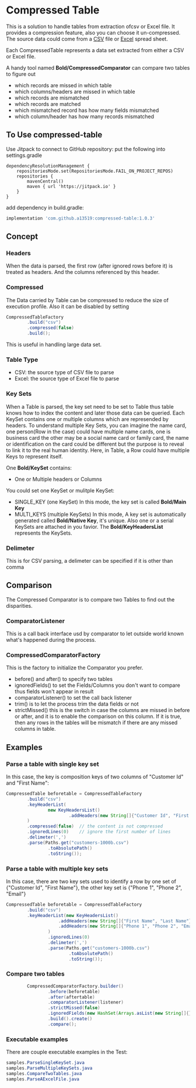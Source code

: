 # Compressed Table

This is a solution to handle tables from extraction ofcsv or Excel file. It provides a compression feature, also you can choose it un-compressed. The source data could come from a [CSV](https://en.wikipedia.org/wiki/Comma-separated_values#:~:text=Comma%2Dseparated%20values%20(CSV),typically%20represents%20one%20data%20record) file or [Excel](https://en.wikipedia.org/wiki/Microsoft_Excel) spread sheet.

Each CompressedTable represents a data set extracted from either a CSV or Excel file.

A handy tool named **Bold/CompressedComparator** can compare two tables to figure out 
* which records are missed in which table
* which columns/headers are missed in which table
* which records are mismatched
* which records are matched
* which mismatched record has how many fields mismatched
* which column/header has how many records mismatched

## To Use compressed-table
Use Jitpack to connect to GitHub repository:
put the following into settings.gradle
```
dependencyResolutionManagement {
	repositoriesMode.set(RepositoriesMode.FAIL_ON_PROJECT_REPOS)
	repositories {
		mavenCentral()
		maven { url 'https://jitpack.io' }
	}
}
``` 
add dependency in build.gradle:
```gradle
implementation 'com.github.a13519:compressed-table:1.0.3'
```

## Concept 

### Headers
When the data is parsed, the first row (after ignored rows before it) is treated as headers. And the columns referenced by this header. 

### Compressed 
The Data carried by Table can be compressed to reduce the size of execution profile. Also it can be disabled by setting 
```java
CompressedTableFactory
        .build("csv")
        .compressed(false)
        .build();
```
This is useful in handling large data set.

### Table Type
* CSV: the source type of CSV file to parse
* Excel: the source type of Excel file to parse

### Key Sets
When a Table is parsed, the key set need to be set to Table thus table knows how to index the content and later those data can be queried. Each KeySet contains one or multiple columns which are represended by headers. 
To understand multiple Key Sets, you can imagine the name card, one person(Row in the case) could have multiple name cards, one is business card the other may be a social name card or family card, the name or identification on the card could be different but the purpose is to reveal to link it to the real human identity.
Here, in Table, a Row could have multiple Keys to represent itself.

One **Bold/KeySet** contains:
* One or Multiple headers or Columns

You could set one KeySet or mulitple KeySet:
* SINGLE_KEY (one KeySet)
  In this mode, the key set is called **Bold/Main Key**
* MULTI_KEYS (multiple KeySets)
  In this mode, A key set is automatically generated called **Bold/Native Key**, it's unique. Also one or a serial KeySets are attached in you favior.
The **Bold/KeyHeadersList** represents the KeySets.

### Delimeter
This is for CSV parsing, a delimeter can be specified if it is other than comma

## Comparison
The Compressed Comparator is to compare two Tables to find out the disparities.

### ComparatorListener
This is a call back interface usd by comparator to let outside world known what's happened during the process.

### CompressedComparatorFactory
This is the factory to initialize the Comparator you prefer. 
* before() and after() to specify two tables
* ignoredFields() to set the Fields/Columns you don't want to compare thus fields won't appear in result
* comparatorListener() to set the call back listener
* trim() is to let the process trim the data fields or not
* strictMissed() this is the switch in case the columns are missed in before or after, and it is to enable the comparison on this column. If it is true, then any rows in the tables will be mismatch if there are any missed columns in table.

## Examples

### Parse a table with single key set
In this case, the key is composition keys of two columns of "Customer Id" and "First Name":
```java
CompressedTable beforetable = CompressedTableFactory
        .build("csv")
        .keyHeaderList(
                new KeyHeadersList()
                        .addHeaders(new String[]{"Customer Id", "First Name"})
        )
        .compressed(false)  // the content is not compressed
        .ignoredLines(0)    // ignore the first number of lines
        .delimeter(',')
        .parse(Paths.get("customers-1000b.csv")
                .toAbsolutePath()
                .toString());
```

### Parse a table with multiple key sets
In this case, there are two key sets used to identify a row by one set of {"Customer Id", "First Name"}, the other key set is {"Phone 1", "Phone 2", "Email"}
```java
CompressedTable beforetable = CompressedTableFactory
        .build("csv")
        .keyHeaderList(new KeyHeadersList()
                    .addHeaders(new String[]{"First Name", "Last Name"})
                    .addHeaders(new String[]{"Phone 1", "Phone 2", "Email"})
                )
                .ignoredLines(0)
                .delimeter(',')
                .parse(Paths.get("customers-1000b.csv")
                        .toAbsolutePath()
                        .toString());
```

### Compare two tables

```java
        CompressedComparatorFactory.builder()
                .before(beforetable)
                .after(aftertable)
                .comparatorListener(listener)
                .strictMissed(false)
                .ignoredFields(new HashSet(Arrays.asList(new String[]{})))
                .build().create()
                .compare();
```

### Executable examples 
There are couple executable examples in the Test:
```java
samples.ParseSingleKeySet.java
samples.ParseMultipleKeySets.java
samples.CompareTwoTables.java
samples.ParseAExcelFile.java
```
